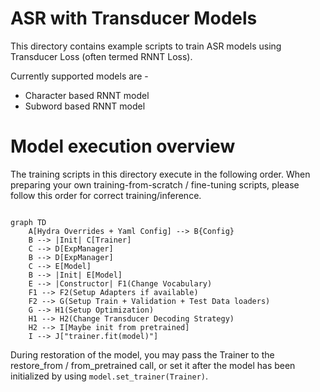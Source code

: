 # ASR with Transducer Models

This directory contains example scripts to train ASR models using Transducer Loss (often termed RNNT Loss).

Currently supported models are -

* Character based RNNT model
* Subword based RNNT model

# Model execution overview

The training scripts in this directory execute in the following order. When preparing your own training-from-scratch / fine-tuning scripts, please follow this order for correct training/inference.

```mermaid

graph TD
    A[Hydra Overrides + Yaml Config] --> B{Config}
    B --> |Init| C[Trainer]
    C --> D[ExpManager]
    B --> D[ExpManager]
    C --> E[Model]
    B --> |Init| E[Model]
    E --> |Constructor| F1(Change Vocabulary)
    F1 --> F2(Setup Adapters if available)
    F2 --> G(Setup Train + Validation + Test Data loaders)
    G --> H1(Setup Optimization)
    H1 --> H2(Change Transducer Decoding Strategy)
    H2 --> I[Maybe init from pretrained]
    I --> J["trainer.fit(model)"]
```

During restoration of the model, you may pass the Trainer to the restore_from / from_pretrained call, or set it after the model has been initialized by using `model.set_trainer(Trainer)`.